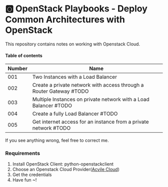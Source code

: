 # :o2: OpenStack Playbooks - Deploy Common Architectures with OpenStack
This repository contains notes on working with Openstack Cloud.

#### Table of contents
| Number | Name
|:-------|-----|
| 001 | Two Instances with a Load Balancer |
| 002 | Create a private network with access through a Router Gateway #TODO|
| 003 | Multiple Instances on private network with a Load Balancer #TODO | 
| 004 | Create a fully Load Balancer #TODO| 
| 005 | Get internet access for an instance from a private network #TODO


If you see anything wrong, feel free to correct me.


### Requirements
1. Install OpenStack Client: python-openstackclient
2. Choose an Openstack Cloud Provider([Acvile Cloud](https://acvile.com))
3. Get the credentials
4. Have fun ~!
